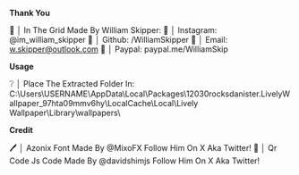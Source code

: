**Thank You**

💖 │ In The Grid Made By William Skipper:
🔗 │ Instagram: @im_william_skipper
🔗 │ Github: /WilliamSkipper
🔗 │ Email: w.skipper@outlook.com
🔗 │ Paypal: paypal.me/WilliamSkip

**Usage**

❔ │ Place The Extracted Folder In: C:\Users\USERNAME\AppData\Local\Packages\12030rocksdanister.LivelyWallpaper_97hta09mmv6hy\LocalCache\Local\Lively Wallpaper\Library\wallpapers\

**Credit**

🖊️ │ Azonix Font Made By @MixoFX Follow Him On X Aka Twitter!
🔗 │ Qr Code Js Code Made By @davidshimjs Follow Him On X Aka Twitter!
